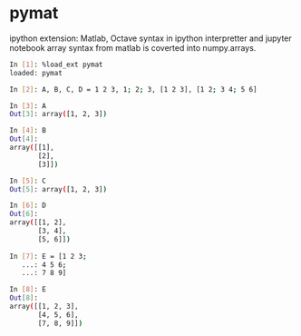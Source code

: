# pymat
ipython extension: Matlab, Octave syntax in ipython interpretter and jupyter notebook
array syntax from matlab is coverted into numpy.arrays.

```sh
In [1]: %load_ext pymat
loaded: pymat

In [2]: A, B, C, D = 1 2 3, 1; 2; 3, [1 2 3], [1 2; 3 4; 5 6]

In [3]: A
Out[3]: array([1, 2, 3])

In [4]: B
Out[4]:
array([[1],
       [2],
       [3]])

In [5]: C
Out[5]: array([1, 2, 3])

In [6]: D
Out[6]:
array([[1, 2],
       [3, 4],
       [5, 6]])
       
In [7]: E = [1 2 3;
   ...: 4 5 6;
   ...: 7 8 9]

In [8]: E
Out[8]:
array([[1, 2, 3],
       [4, 5, 6],
       [7, 8, 9]])
```
